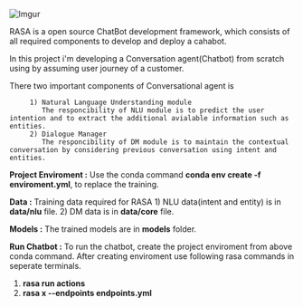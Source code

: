 ![Imgur](https://i.imgur.com/OTF8YaPm.png?1)

RASA is a open source ChatBot development framework, which consists of all required components to develop and deploy a cahabot. 

In this project i'm developing a Conversation agent(Chatbot) from scratch using by assuming user journey of a customer.

There two important components of Conversational agent is 
       
         1) Natural Language Understanding module
            The responcibility of NLU module is to predict the user intention and to extract the additional avialable information such as entities.
         2) Dialogue Manager
            The responcibility of DM module is to maintain the contextual conversation by considering previous conversation using intent and entities.

**Project Enviroment :**
Use the conda command **conda env create -f enviroment.yml**, to replace the training.

**Data :**
Training data required for RASA 
     1) NLU data(intent and entity) is in **data/nlu** file.
     2) DM data is in **data/core** file.

**Models :**
The trained models are in **models** folder.

**Run Chatbot :**
To run the chatbot, create the project enviroment from above conda command.
After creating enviroment use following rasa commands in seperate terminals. 
1) **rasa run actions**
2) **rasa x --endpoints endpoints.yml**




